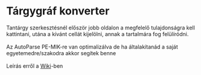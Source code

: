 # Tárgygráf konverter

Tantárgy szerkesztésnél először jobb oldalon a megfelelő tulajdonságra kell kattintani, utána a kívánt cellát kijelölni, annak a tartalmára fog felülíródni.<br>
<br>
Az AutoParse PE-MIK-re van optimalizálva de ha általakítanád a saját egyetemedre/szakodra akkor segítek benne<br>
<br>
Leírás erről a [Wiki](https://github.com/SakiiCode/targygraf-parser/wiki/Auto-Parse)-ben
<br>

